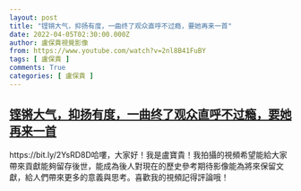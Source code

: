 ```yaml
---
layout: post
title: "铿锵大气，抑扬有度，一曲终了观众直呼不过瘾，要她再来一首"
date: 2022-04-05T02:30:00.000Z
author: 盧保貴視覺影像
from: https://www.youtube.com/watch?v=2nl8B41FuBY
tags: [ 盧保貴 ]
comments: True
categories: [ 盧保貴 ]
---
```

<!--1649125800000-->
[铿锵大气，抑扬有度，一曲终了观众直呼不过瘾，要她再来一首](https://www.youtube.com/watch?v=2nl8B41FuBY)
------

<div>
https://bit.ly/2YsRD8D哈嘍，大家好！我是盧寶貴！我拍攝的視頻希望能給大家帶來貢獻能夠留存後世，能成為後人對現在的歷史參考期待影像能為將來保留文獻，給人們帶來更多的意義與思考。喜歡我的視頻記得評論哦！
</div>
